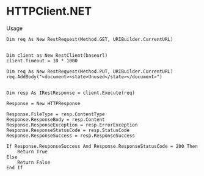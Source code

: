 # HTTPClient.NET


Usage

	Dim req As New RestRequest(Method.GET, URIBuilder.CurrentURL)
	
	
	Dim client as New RestClient(baseurl)
	client.Timeout = 10 * 1000
	
	Dim req As New RestRequest(Method.PUT, URIBuilder.CurrentURL)
	req.AddBody("<document><state>Unused</state></document>")
	
	
	Dim resp As IRestResponse = client.Execute(req)

	Response = New HTTPResponse

	Response.FileType = resp.ContentType
	Response.ResponseBody = resp.Content
	Response.ResponseException = resp.ErrorException
	Response.ResponseStatusCode = resp.StatusCode
	Response.ResponseSuccess = resp.ResponseSuccess

	If Response.ResponseSuccess And Response.ResponseStatusCode = 200 Then
		Return True
	Else
		Return False
	End If